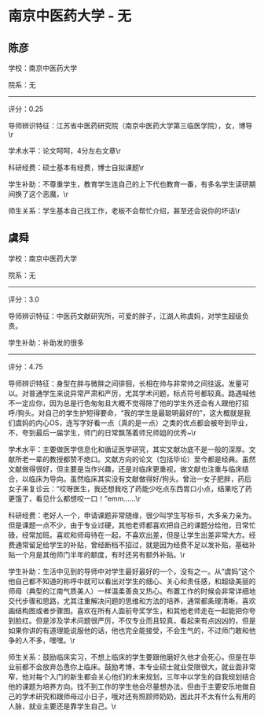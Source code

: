 # 南京中医药大学 - 无

## 陈彦

学校：南京中医药大学

院系：无

* * *

评分：0.25

导师辨识特征：江苏省中医药研究院（南京中医药大学第三临医学院），女，博导\r

学术水平：论文呵呵，4分左右文章\r

科研经费：硕士基本有经费，博士自拟课题\r

学生补助：不尊重学生，教育学生连自己的上下代也教育一番，有多名学生读研期间换了这个恶魔，\r

师生关系：学生基本自己找工作，老板不会帮忙介绍，甚至还会说你的坏话\r

## 虞舜

学校：南京中医药大学

院系：无

* * *

评分：3.0

导师辨识特征：中医药文献研究所，可爱的胖子，江湖人称虞妈，对学生超级负责。

学生补助：补助发的很多

* * *

评分：4.75

导师辨识特征：身型在胖与微胖之间徘徊，长相在帅与非常帅之间往返。发量可以。对普通学生来说异常严肃和严厉，尤其学术问题，标点符号都较真。路遇喊他不一定应你，因为总是行色匆匆且大概不觉得除了他的学生外还会有人跟他打招呼/狗头。对自己的学生护短得要命，“我的学生是最聪明最好的”，这大概就是我们虞妈的内心OS，连写字好看一点（真的是一点）之类的优点都会被夸到毕业，不，夸到最后一届学生，师门的日常飘荡着师兄师姐的优秀~\r

学术水平：主要做医学信息化和循证医学研究，其实文献功底不是一般的深厚。文献所老一辈的教授都赞不绝口。文献方向的论文（包括毕论）至今都是经典。虽然文献做得很好，但主要是当作兴趣，还是对临床更重视，做文献也注重与临床结合，以临床为导向。虽然临床其实没有文献做得好/狗头。曾治一女子肥胖，药后女子来复诊云：“哎呀医生，我还想我吃了药能少吃点东西胃口小点，结果吃了药更饿了，看见什么都想咬一口！”emm……\r

科研经费：老好人一个，申请课题非常随缘，很少叫学生写标书，大多亲力亲为。但是课题一点不少，由于专业过硬，其他老师都喜欢把自己的课题分给他，日常忙碌，经常加班。喜欢和师母待在一起，不喜欢出差，但是让学生出差非常大方。经费通常留足给学生的补贴，曾经断档不招过，就是因为经费不足以发补贴，基础补贴一个月是其他师门半年的额度，有时还另有额外补贴。\r

学生补助：生活中见到的导师中对学生最好最好的一个，没有之一。从“虞妈”这个他自己都不知道的称呼中就可以看出对学生的细心、关心和责任感，和超级美丽的师母（典型的江南气质美人）一样温柔善良又热心。布置工作的时候会非常详细地交代步骤和思路，尤其注重解决问题的思维和方法的培养，通常都条理清晰，喜欢画结构图或者步骤图。喜欢在所有人面前夸奖学生，和其他老师走在一起能把你夸到脸红。但是涉及学术问题很严厉，不仅专业而且较真，看起来有点凶凶的，但是如果你讲的有道理能说服他的话，他也完全能接受，不会生气的，不过师门敢和他争的人不多，嘿嘿。\r

师生关系：鼓励临床实习，不想上临床的学生要跟他磨好久他才会死心，但是在毕业前都不会放弃怂恿你上临床。鼓励考博，本专业硕士就业受限很大，就业面非常窄，他对每个入门的新生都会关心他们的未来规划，三年中以学生的自我规划结合他的课题为培养方向。找不到工作的学生他会尽量想办法，但由于主要安乐地做自己的学术研究和跟师母过小日子，哦对还有照顾师奶奶，因此并不太有什么有用的人脉，就业主要还是靠学生自己。\r